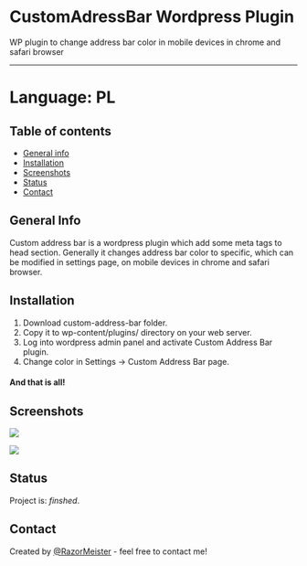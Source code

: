# CustomAdressBar Wordpress Plugin
 WP plugin to change address bar color in mobile devices in chrome and safari browser

------------
# Language: PL

## Table of contents
* [General info](#general-info)
* [Installation](#installation)
* [Screenshots](#screenshots)
* [Status](#status)
* [Contact](#contact)

## General Info
Custom address bar is a wordpress plugin which add some meta tags to head section. Generally it changes address bar color to specific, which can be modified in settings page, on mobile devices in chrome and safari browser.

## Installation
1. Download custom-address-bar folder.
2. Copy it to wp-content/plugins/ directory on your web server.
3. Log into wordpress admin panel and activate Custom Address Bar plugin.
4. Change color in Settings -> Custom Address Bar page.
#### And that is all!

## Screenshots
![](https://imgur.com/T2cG16E.png)

![](https://imgur.com/jzTFEGw.png)

## Status
Project is: _finshed_.

## Contact
Created by [@RazorMeister](http://razormeister.pl/) - feel free to contact me!